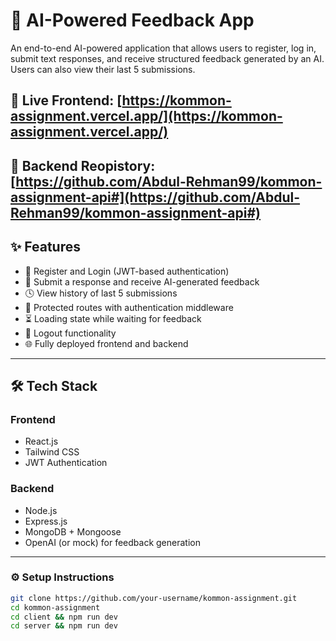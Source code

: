 # 🧠 AI-Powered Feedback App

An end-to-end AI-powered application that allows users to register, log in, submit text responses, and receive structured feedback generated by an AI. Users can also view their last 5 submissions.

🔗 **Live Frontend**: [https://kommon-assignment.vercel.app/](https://kommon-assignment.vercel.app/)
---
🔗 **Backend Reopistory**: [https://github.com/Abdul-Rehman99/kommon-assignment-api#](https://github.com/Abdul-Rehman99/kommon-assignment-api#)
---

## ✨ Features

- 📝 Register and Login (JWT-based authentication)
- 🧾 Submit a response and receive AI-generated feedback
- 🕓 View history of last 5 submissions
- 🔐 Protected routes with authentication middleware
- ⏳ Loading state while waiting for feedback
- 🚪 Logout functionality
- 🌐 Fully deployed frontend and backend

---

## 🛠 Tech Stack

### Frontend
- React.js
- Tailwind CSS
- JWT Authentication

### Backend
- Node.js
- Express.js
- MongoDB + Mongoose
- OpenAI (or mock) for feedback generation

---



### ⚙️ Setup Instructions

```bash
git clone https://github.com/your-username/kommon-assignment.git
cd kommon-assignment
cd client && npm run dev
cd server && npm run dev
```
